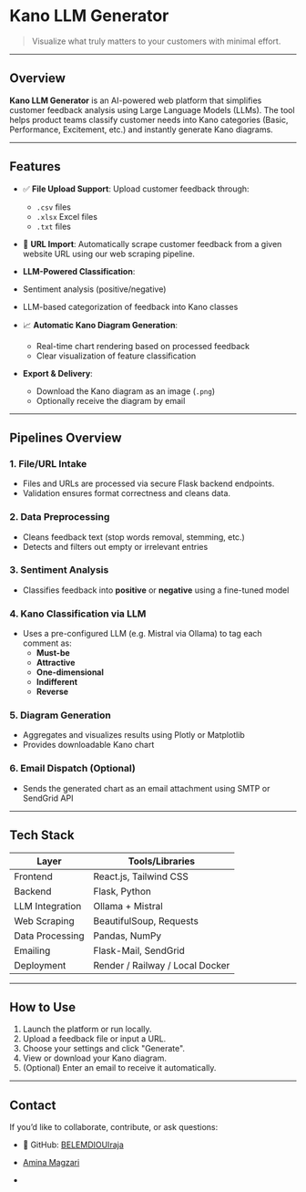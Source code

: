 # Kano LLM Generator



> Visualize what truly matters to your customers with minimal effort.

---

##  Overview

**Kano LLM Generator** is an AI-powered web platform that simplifies customer feedback analysis using Large Language Models (LLMs). The tool helps product teams classify customer needs into Kano categories (Basic, Performance, Excitement, etc.) and instantly generate Kano diagrams.

---

##  Features

- ✅ **File Upload Support**: Upload customer feedback through:
  - `.csv` files
  - `.xlsx` Excel files
  - `.txt` files

- 🔗 **URL Import**: Automatically scrape customer feedback from a given website URL using our web scraping pipeline.

-  **LLM-Powered Classification**:
  - Sentiment analysis (positive/negative)
  - LLM-based categorization of feedback into Kano classes

- 📈 **Automatic Kano Diagram Generation**:
  - Real-time chart rendering based on processed feedback
  - Clear visualization of feature classification

- **Export & Delivery**:
  - Download the Kano diagram as an image (`.png`)
  - Optionally receive the diagram by email

---

##  Pipelines Overview

### 1. File/URL Intake
- Files and URLs are processed via secure Flask backend endpoints.
- Validation ensures format correctness and cleans data.

### 2. Data Preprocessing
- Cleans feedback text (stop words removal, stemming, etc.)
- Detects and filters out empty or irrelevant entries

### 3. Sentiment Analysis
- Classifies feedback into **positive** or **negative** using a fine-tuned model

### 4. Kano Classification via LLM
- Uses a pre-configured LLM (e.g. Mistral via Ollama) to tag each comment as:
  - **Must-be**
  - **Attractive**
  - **One-dimensional**
  - **Indifferent**
  - **Reverse**

### 5. Diagram Generation
- Aggregates and visualizes results using Plotly or Matplotlib
- Provides downloadable Kano chart

### 6. Email Dispatch (Optional)
- Sends the generated chart as an email attachment using SMTP or SendGrid API

---

##  Tech Stack

| Layer             | Tools/Libraries                    |
|------------------|------------------------------------|
| Frontend         | React.js, Tailwind CSS             |
| Backend          | Flask, Python                      |
| LLM Integration  | Ollama + Mistral                   |
| Web Scraping     | BeautifulSoup, Requests            |
| Data Processing  | Pandas, NumPy                      |
| Emailing         | Flask-Mail, SendGrid               |
| Deployment       | Render / Railway / Local Docker    |

---

##  How to Use

1. Launch the platform or run locally.
2. Upload a feedback file or input a URL.
3. Choose your settings and click "Generate".
4. View or download your Kano diagram.
5. (Optional) Enter an email to receive it automatically.

---

##  Contact

If you’d like to collaborate, contribute, or ask questions:

- 💼 GitHub: [BELEMDIOUIraja](https://github.com/BELEMDIOUIraja)
-  [Amina Magzari](https://github.com/aminamegzari1)
  

-

